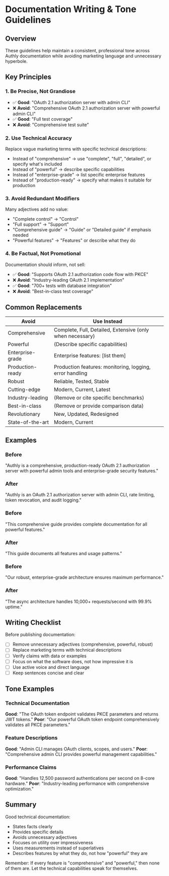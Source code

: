 # Documentation Writing & Tone Guidelines

## Overview
These guidelines help maintain a consistent, professional tone across Authly documentation while avoiding marketing language and unnecessary hyperbole.

## Key Principles

### 1. Be Precise, Not Grandiose
- ✅ **Good**: "OAuth 2.1 authorization server with admin CLI"
- ❌ **Avoid**: "Comprehensive OAuth 2.1 authorization server with powerful admin CLI"
- ✅ **Good**: "Full test coverage"
- ❌ **Avoid**: "Comprehensive test suite"

### 2. Use Technical Accuracy
Replace vague marketing terms with specific technical descriptions:
- Instead of "comprehensive" → use "complete", "full", "detailed", or specify what's included
- Instead of "powerful" → describe specific capabilities
- Instead of "enterprise-grade" → list specific enterprise features
- Instead of "production-ready" → specify what makes it suitable for production

### 3. Avoid Redundant Modifiers
Many adjectives add no value:
- "Complete control" → "Control"
- "Full support" → "Support"
- "Comprehensive guide" → "Guide" or "Detailed guide" if emphasis needed
- "Powerful features" → "Features" or describe what they do

### 4. Be Factual, Not Promotional
Documentation should inform, not sell:
- ✅ **Good**: "Supports OAuth 2.1 authorization code flow with PKCE"
- ❌ **Avoid**: "Industry-leading OAuth 2.1 implementation"
- ✅ **Good**: "700+ tests with database integration"
- ❌ **Avoid**: "Best-in-class test coverage"

## Common Replacements

| Avoid | Use Instead |
|-------|-------------|
| Comprehensive | Complete, Full, Detailed, Extensive (only when necessary) |
| Powerful | (Describe specific capabilities) |
| Enterprise-grade | Enterprise features: [list them] |
| Production-ready | Production features: monitoring, logging, error handling |
| Robust | Reliable, Tested, Stable |
| Cutting-edge | Modern, Current, Latest |
| Industry-leading | (Remove or cite specific benchmarks) |
| Best-in-class | (Remove or provide comparison data) |
| Revolutionary | New, Updated, Redesigned |
| State-of-the-art | Modern, Current |

## Examples

### Before
"Authly is a comprehensive, production-ready OAuth 2.1 authorization server with powerful admin tools and enterprise-grade security features."

### After
"Authly is an OAuth 2.1 authorization server with admin CLI, rate limiting, token revocation, and audit logging."

### Before
"This comprehensive guide provides complete documentation for all powerful features."

### After
"This guide documents all features and usage patterns."

### Before
"Our robust, enterprise-grade architecture ensures maximum performance."

### After
"The async architecture handles 10,000+ requests/second with 99.9% uptime."

## Writing Checklist

Before publishing documentation:
- [ ] Remove unnecessary adjectives (comprehensive, powerful, robust)
- [ ] Replace marketing terms with technical descriptions
- [ ] Verify claims with data or examples
- [ ] Focus on what the software does, not how impressive it is
- [ ] Use active voice and direct language
- [ ] Keep sentences concise and clear

## Tone Examples

### Technical Documentation
**Good**: "The OAuth token endpoint validates PKCE parameters and returns JWT tokens."
**Poor**: "Our powerful OAuth token endpoint comprehensively validates all PKCE parameters."

### Feature Descriptions
**Good**: "Admin CLI manages OAuth clients, scopes, and users."
**Poor**: "Comprehensive admin CLI provides powerful management capabilities."

### Performance Claims
**Good**: "Handles 12,500 password authentications per second on 8-core hardware."
**Poor**: "Industry-leading performance with comprehensive optimization."

## Summary

Good technical documentation:
- States facts clearly
- Provides specific details
- Avoids unnecessary adjectives
- Focuses on utility over impressiveness
- Uses measurements instead of superlatives
- Describes features by what they do, not how "powerful" they are

Remember: If every feature is "comprehensive" and "powerful," then none of them are. Let the technical capabilities speak for themselves.